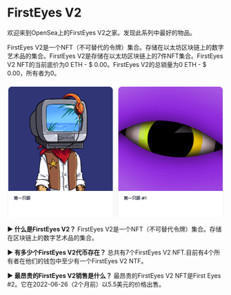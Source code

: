 # FirstEyes V2

欢迎来到OpenSea上的FirstEyes V2之家。发现此系列中最好的物品。

FirstEyes V2是一个NFT（不可替代的令牌）集合。存储在以太坊区块链上的数字艺术品的集合。FirstEyes V2是存储在以太坊区块链上的7件NFT集合。FirstEyes V2 NFT的当前底价为0 ETH - $ 0.00。FirstEyes V2的总销量为0 ETH - $ 0.00，所有者为0。

![项目图片](15.png)

**▶ 什么是FirstEyes V2？**
FirstEyes V2是一个NFT（不可替代令牌）集合。存储在区块链上的数字艺术品的集合。

**▶ 有多少个FirstEyes V2代币存在？**
总共有7个FirstEyes V2 NFT.目前有4个所有者在他们的钱包中至少有一个FirstEyes V2 NTF。

**▶ 最昂贵的FirstEyes V2销售是什么？**
最昂贵的FirstEyes V2 NFT是First Eyes #2。它在2022-06-26（2个月前）以5.5美元的价格出售。
